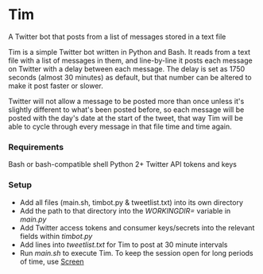 # Tim
A Twitter bot that posts from a list of messages stored in a text file

Tim is a simple Twitter bot written in Python and Bash. It reads from a text file with a list of messages in them, and line-by-line it posts each message on Twitter with a delay between each message. The delay is set as 1750 seconds (almost 30 minutes) as default, but that number can be altered to make it post faster or slower. 

Twitter will not allow a message to be posted more than once unless it's slightly different to what's been posted before, so each message will be posted with the day's date at the start of the tweet, that way Tim will be able to cycle through every message in that file time and time again.

### Requirements
Bash or bash-compatible shell
Python 2+
Twitter API tokens and keys

### Setup

* Add all files (main.sh, timbot.py & tweetlist.txt) into its own directory
* Add the path to that directory into the _WORKINGDIR=_ variable in _main.py_
* Add Twitter access tokens and consumer keys/secrets into the relevant fields within _timbot.py_
* Add lines into _tweetlist.txt_ for Tim to post at 30 minute intervals
* Run _main.sh_ to execute Tim. To keep the session open for long periods of time, use [Screen](https://linux.die.net/man/1/screen)
